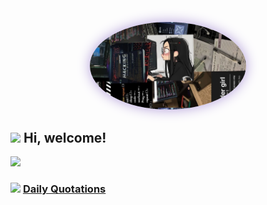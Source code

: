 <p align="center">
  <a>
    <img src="https://raw.githubusercontent.com/MaryamKalantarii/MaryamKalantarii/main/assets/photo21230138328.jpg" width="250" style="border-radius: 50%; box-shadow: 0 0 20px #b19cd9;" />
  </a>
</p>



<h2> <img src="https://emojis.slackmojis.com/emojis/images/1588315024/8823/hyperkitty.gif?1588315024" width="30" /> Hi, welcome! </h2>
<img src="https://media.giphy.com/media/mGcNjsfWAjY5AEZNw6/giphy.gif" width="50">

<h3> <img src="https://emojis.slackmojis.com/emojis/images/1621024394/39092/cat-roll.gif?1621024394" width="28" /> <a href="https://github.com/xrkffgg/xrkffgg/blob/master/quotations.md"> Daily Quotations</a></h3>






